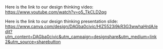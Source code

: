 Here is the link to our design thinking video:
https://www.youtube.com/watch?v=o5_TkCLD2qg

Here is the link to our design thinking presentation slide:
https://www.canva.com/design/DAGba0civic/HIZ5523i9kR3G3wwhaHrdA/edit?utm_content=DAGba0civic&utm_campaign=designshare&utm_medium=link2&utm_source=sharebutton 

